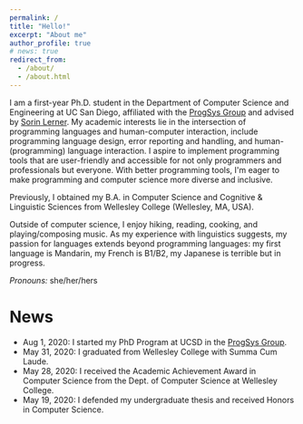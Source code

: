 ```yaml
---
permalink: /
title: "Hello!"
excerpt: "About me"
author_profile: true
# news: true
redirect_from: 
  - /about/
  - /about.html
---
```


I am a first-year Ph.D. student in the Department of Computer Science and Engineering at UC San Diego, affiliated with the [ProgSys Group](http://cseweb.ucsd.edu/groups/progsys/) and advised by [Sorin Lerner](http://cseweb.ucsd.edu/~lerner/). 
My academic interests lie in the intersection of programming languages and human-computer interaction, include programming language design, error reporting and handling, and human-(programming) language interaction.
I aspire to implement programming tools that are user-friendly and accessible for not only programmers and professionals but everyone. 
With better programming tools, I'm eager to make programming and computer science more diverse and inclusive.

Previously, I obtained my B.A. in Computer Science and Cognitive & Linguistic Sciences from Wellesley College (Wellesley, MA, USA). 

Outside of computer science, I enjoy hiking, reading, cooking, and playing/composing music. As my experience with linguistics suggests, my passion for languages extends beyond programming languages: my first language is Mandarin, my French is B1/B2, my Japanese is terrible but in progress.

<!-- To contact me, please email me at either r6huang [at] ucsd [dot] edu or rlisahuang [at] gmail [dot] com. -->

*Pronouns:* she/her/hers

News
======
* Aug 1, 2020: I started my PhD Program at UCSD in the [ProgSys Group](http://cseweb.ucsd.edu/groups/progsys/).
* May 31, 2020: I graduated from Wellesley College with Summa Cum Laude.
* May 28, 2020: I received the Academic Achievement Award in Computer Science from the Dept. of Computer Science at Wellesley College.
* May 19, 2020: I defended my undergraduate thesis and received Honors in Computer Science.